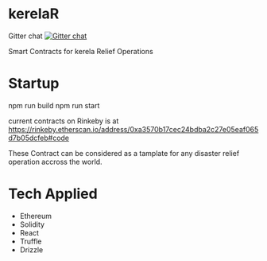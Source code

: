 # kerelaR

Gitter chat
[![Gitter chat](https://badges.gitter.im/USER/REPO.png)](https://gitter.im/kerelaR/Lobby# "Gitter chat")

Smart Contracts for kerela Relief Operations

# Startup 

npm run build 
npm run start 

current contracts on Rinkeby is at https://rinkeby.etherscan.io/address/0xa3570b17cec24bdba2c27e05eaf065d7b05dcfeb#code 


These Contract can be considered as a tamplate for any disaster relief operation accross the world. 


# Tech Applied 
 - Ethereum 
 - Solidity 
 - React 
 - Truffle 
 - Drizzle
